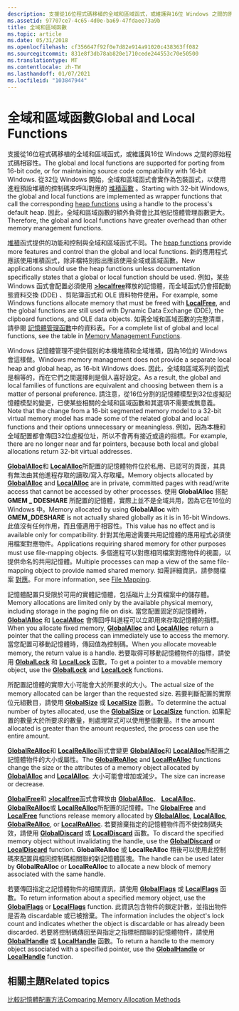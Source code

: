 ```yaml
---
description: 支援從16位程式碼移植的全域和區域函式，或維護與16位 Windows 之間的原始程式碼相容性。
ms.assetid: 97707ce7-4c65-4d0e-ba69-47fdaee73a9b
title: 全域和區域函數
ms.topic: article
ms.date: 05/31/2018
ms.openlocfilehash: cf356647f92f0e7d82e914a91020c438363ff082
ms.sourcegitcommit: 831e8f3db78ab820e1710cede244553c70e50500
ms.translationtype: MT
ms.contentlocale: zh-TW
ms.lasthandoff: 01/07/2021
ms.locfileid: "103847944"
---
```

# <a name="global-and-local-functions"></a><span data-ttu-id="47377-103">全域和區域函數</span><span class="sxs-lookup"><span data-stu-id="47377-103">Global and Local Functions</span></span>

<span data-ttu-id="47377-104">支援從16位程式碼移植的全域和區域函式，或維護與16位 Windows 之間的原始程式碼相容性。</span><span class="sxs-lookup"><span data-stu-id="47377-104">The global and local functions are supported for porting from 16-bit code, or for maintaining source code compatibility with 16-bit Windows.</span></span> <span data-ttu-id="47377-105">從32位 Windows 開始，全域和區域函式會實作為包裝函式，以使用進程預設堆積的控制碼來呼叫對應的 [堆積函數](heap-functions.md) 。</span><span class="sxs-lookup"><span data-stu-id="47377-105">Starting with 32-bit Windows, the global and local functions are implemented as wrapper functions that call the corresponding [heap functions](heap-functions.md) using a handle to the process's default heap.</span></span> <span data-ttu-id="47377-106">因此，全域和區域函數的額外負荷會比其他記憶體管理函數更大。</span><span class="sxs-lookup"><span data-stu-id="47377-106">Therefore, the global and local functions have greater overhead than other memory management functions.</span></span>

<span data-ttu-id="47377-107">[堆積](heap-functions.md)函式提供的功能和控制與全域和區域函式不同。</span><span class="sxs-lookup"><span data-stu-id="47377-107">The [heap functions](heap-functions.md) provide more features and control than the global and local functions.</span></span> <span data-ttu-id="47377-108">新的應用程式應該使用堆積函式，除非檔特別指出應該使用全域或區域函數。</span><span class="sxs-lookup"><span data-stu-id="47377-108">New applications should use the heap functions unless documentation specifically states that a global or local function should be used.</span></span> <span data-ttu-id="47377-109">例如，某些 Windows 函式會配置必須使用 [**>localfree**](/windows/desktop/api/WinBase/nf-winbase-localfree)釋放的記憶體，而全域函式仍會搭配動態資料交換 (DDE) 、剪貼簿函式和 OLE 資料物件使用。</span><span class="sxs-lookup"><span data-stu-id="47377-109">For example, some Windows functions allocate memory that must be freed with [**LocalFree**](/windows/desktop/api/WinBase/nf-winbase-localfree), and the global functions are still used with Dynamic Data Exchange (DDE), the clipboard functions, and OLE data objects.</span></span> <span data-ttu-id="47377-110">如需全域和區域函數的完整清單，請參閱 [記憶體管理函數](memory-management-functions.md)中的資料表。</span><span class="sxs-lookup"><span data-stu-id="47377-110">For a complete list of global and local functions, see the table in [Memory Management Functions](memory-management-functions.md).</span></span>

<span data-ttu-id="47377-111">Windows 記憶體管理不提供個別的本機堆積和全域堆積，因為16位的 Windows 會這樣做。</span><span class="sxs-lookup"><span data-stu-id="47377-111">Windows memory management does not provide a separate local heap and global heap, as 16-bit Windows does.</span></span> <span data-ttu-id="47377-112">因此，全域和區域系列的函式是相等的，而在它們之間選擇則是個人喜好設定。</span><span class="sxs-lookup"><span data-stu-id="47377-112">As a result, the global and local families of functions are equivalent and choosing between them is a matter of personal preference.</span></span> <span data-ttu-id="47377-113">請注意，從16位分割的記憶體模型到32位虛擬記憶體模型的變更，已使某些相關的全域和區域函數和其選項不需要或無意義。</span><span class="sxs-lookup"><span data-stu-id="47377-113">Note that the change from a 16-bit segmented memory model to a 32-bit virtual memory model has made some of the related global and local functions and their options unnecessary or meaningless.</span></span> <span data-ttu-id="47377-114">例如，因為本機和全域配置都會傳回32位虛擬位址，所以不會再有接近或遠的指標。</span><span class="sxs-lookup"><span data-stu-id="47377-114">For example, there are no longer near and far pointers, because both local and global allocations return 32-bit virtual addresses.</span></span>

<span data-ttu-id="47377-115">[**GlobalAlloc**](/windows/desktop/api/WinBase/nf-winbase-globalalloc)和 [**LocalAlloc**](/windows/desktop/api/WinBase/nf-winbase-localalloc)所配置的記憶體物件位於私用、已認可的頁面，其具有無法由其他進程存取的讀取/寫入存取權。</span><span class="sxs-lookup"><span data-stu-id="47377-115">Memory objects allocated by [**GlobalAlloc**](/windows/desktop/api/WinBase/nf-winbase-globalalloc) and [**LocalAlloc**](/windows/desktop/api/WinBase/nf-winbase-localalloc) are in private, committed pages with read/write access that cannot be accessed by other processes.</span></span> <span data-ttu-id="47377-116">使用 **GlobalAlloc** 搭配 **GMEM \_ DDESHARE** 所配置的記憶體，實際上並不是全域共用，因為它在16位的 Windows 中。</span><span class="sxs-lookup"><span data-stu-id="47377-116">Memory allocated by using **GlobalAlloc** with **GMEM\_DDESHARE** is not actually shared globally as it is in 16-bit Windows.</span></span> <span data-ttu-id="47377-117">此值沒有任何作用，而且僅適用于相容性。</span><span class="sxs-lookup"><span data-stu-id="47377-117">This value has no effect and is available only for compatibility.</span></span> <span data-ttu-id="47377-118">針對其他用途需要共用記憶體的應用程式必須使用檔案對應物件。</span><span class="sxs-lookup"><span data-stu-id="47377-118">Applications requiring shared memory for other purposes must use file-mapping objects.</span></span> <span data-ttu-id="47377-119">多個進程可以對應相同檔案對應物件的視圖，以提供命名的共用記憶體。</span><span class="sxs-lookup"><span data-stu-id="47377-119">Multiple processes can map a view of the same file-mapping object to provide named shared memory.</span></span> <span data-ttu-id="47377-120">如需詳細資訊，請參閱檔案 [對應](file-mapping.md)。</span><span class="sxs-lookup"><span data-stu-id="47377-120">For more information, see [File Mapping](file-mapping.md).</span></span>

<span data-ttu-id="47377-121">記憶體配置只受限於可用的實體記憶體，包括磁片上分頁檔案中的儲存體。</span><span class="sxs-lookup"><span data-stu-id="47377-121">Memory allocations are limited only by the available physical memory, including storage in the paging file on disk.</span></span> <span data-ttu-id="47377-122">當您配置固定的記憶體時， [**GlobalAlloc**](/windows/desktop/api/WinBase/nf-winbase-globalalloc) 和 [**LocalAlloc**](/windows/desktop/api/WinBase/nf-winbase-localalloc) 會傳回呼叫進程可以立即用來存取記憶體的指標。</span><span class="sxs-lookup"><span data-stu-id="47377-122">When you allocate fixed memory, [**GlobalAlloc**](/windows/desktop/api/WinBase/nf-winbase-globalalloc) and [**LocalAlloc**](/windows/desktop/api/WinBase/nf-winbase-localalloc) return a pointer that the calling process can immediately use to access the memory.</span></span> <span data-ttu-id="47377-123">當您配置可移動記憶體時，傳回值為控制碼。</span><span class="sxs-lookup"><span data-stu-id="47377-123">When you allocate moveable memory, the return value is a handle.</span></span> <span data-ttu-id="47377-124">若要取得可移動記憶體物件的指標，請使用 [**GlobalLock**](/windows/desktop/api/WinBase/nf-winbase-globallock) 和 [**LocalLock**](/windows/desktop/api/WinBase/nf-winbase-locallock) 函數。</span><span class="sxs-lookup"><span data-stu-id="47377-124">To get a pointer to a movable memory object, use the [**GlobalLock**](/windows/desktop/api/WinBase/nf-winbase-globallock) and [**LocalLock**](/windows/desktop/api/WinBase/nf-winbase-locallock) functions.</span></span>

<span data-ttu-id="47377-125">所配置記憶體的實際大小可能會大於所要求的大小。</span><span class="sxs-lookup"><span data-stu-id="47377-125">The actual size of the memory allocated can be larger than the requested size.</span></span> <span data-ttu-id="47377-126">若要判斷配置的實際位元組數目，請使用 [**GlobalSize**](/windows/desktop/api/WinBase/nf-winbase-globalsize) 或 [**LocalSize**](/windows/desktop/api/WinBase/nf-winbase-localsize) 函數。</span><span class="sxs-lookup"><span data-stu-id="47377-126">To determine the actual number of bytes allocated, use the [**GlobalSize**](/windows/desktop/api/WinBase/nf-winbase-globalsize) or [**LocalSize**](/windows/desktop/api/WinBase/nf-winbase-localsize) function.</span></span> <span data-ttu-id="47377-127">如果配置的數量大於所要求的數量，則處理常式可以使用整個數量。</span><span class="sxs-lookup"><span data-stu-id="47377-127">If the amount allocated is greater than the amount requested, the process can use the entire amount.</span></span>

<span data-ttu-id="47377-128">[**GlobalReAlloc**](/windows/desktop/api/WinBase/nf-winbase-globalrealloc)和 [**LocalReAlloc**](/windows/desktop/api/WinBase/nf-winbase-localrealloc)函式會變更 [**GlobalAlloc**](/windows/desktop/api/WinBase/nf-winbase-globalalloc)和 [**LocalAlloc**](/windows/desktop/api/WinBase/nf-winbase-localalloc)所配置之記憶體物件的大小或屬性。</span><span class="sxs-lookup"><span data-stu-id="47377-128">The [**GlobalReAlloc**](/windows/desktop/api/WinBase/nf-winbase-globalrealloc) and [**LocalReAlloc**](/windows/desktop/api/WinBase/nf-winbase-localrealloc) functions change the size or the attributes of a memory object allocated by [**GlobalAlloc**](/windows/desktop/api/WinBase/nf-winbase-globalalloc) and [**LocalAlloc**](/windows/desktop/api/WinBase/nf-winbase-localalloc).</span></span> <span data-ttu-id="47377-129">大小可能會增加或減少。</span><span class="sxs-lookup"><span data-stu-id="47377-129">The size can increase or decrease.</span></span>

<span data-ttu-id="47377-130">[**GlobalFree**](/windows/desktop/api/WinBase/nf-winbase-globalfree)和 [**>localfree**](/windows/desktop/api/WinBase/nf-winbase-localfree)函式會釋放由 [**GlobalAlloc**](/windows/desktop/api/WinBase/nf-winbase-globalalloc)、 [**LocalAlloc**](/windows/desktop/api/WinBase/nf-winbase-localalloc)、 [**GlobalReAlloc**](/windows/desktop/api/WinBase/nf-winbase-globalrealloc)或 [**LocalReAlloc**](/windows/desktop/api/WinBase/nf-winbase-localrealloc)所配置的記憶體。</span><span class="sxs-lookup"><span data-stu-id="47377-130">The [**GlobalFree**](/windows/desktop/api/WinBase/nf-winbase-globalfree) and [**LocalFree**](/windows/desktop/api/WinBase/nf-winbase-localfree) functions release memory allocated by [**GlobalAlloc**](/windows/desktop/api/WinBase/nf-winbase-globalalloc), [**LocalAlloc**](/windows/desktop/api/WinBase/nf-winbase-localalloc), [**GlobalReAlloc**](/windows/desktop/api/WinBase/nf-winbase-globalrealloc), or [**LocalReAlloc**](/windows/desktop/api/WinBase/nf-winbase-localrealloc).</span></span> <span data-ttu-id="47377-131">若要捨棄指定的記憶體物件而不使控制碼失效，請使用 [**GlobalDiscard**](/windows/desktop/api/WinBase/nf-winbase-globaldiscard) 或 [**LocalDiscard**](/windows/win32/api/minwinbase/nf-minwinbase-localdiscard) 函數。</span><span class="sxs-lookup"><span data-stu-id="47377-131">To discard the specified memory object without invalidating the handle, use the [**GlobalDiscard**](/windows/desktop/api/WinBase/nf-winbase-globaldiscard) or [**LocalDiscard**](/windows/win32/api/minwinbase/nf-minwinbase-localdiscard) function.</span></span> <span data-ttu-id="47377-132">**GlobalReAlloc** 或 **LocalReAlloc** 稍後可以使用此控制碼來配置與相同控制碼相關聯的新記憶體區塊。</span><span class="sxs-lookup"><span data-stu-id="47377-132">The handle can be used later by **GlobalReAlloc** or **LocalReAlloc** to allocate a new block of memory associated with the same handle.</span></span>

<span data-ttu-id="47377-133">若要傳回指定之記憶體物件的相關資訊，請使用 [**GlobalFlags**](/windows/desktop/api/WinBase/nf-winbase-globalflags) 或 [**LocalFlags**](/windows/desktop/api/WinBase/nf-winbase-localflags) 函數。</span><span class="sxs-lookup"><span data-stu-id="47377-133">To return information about a specified memory object, use the [**GlobalFlags**](/windows/desktop/api/WinBase/nf-winbase-globalflags) or [**LocalFlags**](/windows/desktop/api/WinBase/nf-winbase-localflags) function.</span></span> <span data-ttu-id="47377-134">此資訊包含物件的鎖定計數，並指出物件是否為 discardable 或已被捨棄。</span><span class="sxs-lookup"><span data-stu-id="47377-134">The information includes the object's lock count and indicates whether the object is discardable or has already been discarded.</span></span> <span data-ttu-id="47377-135">若要將控制碼傳回至與指定之指標相關聯的記憶體物件，請使用 [**GlobalHandle**](/windows/desktop/api/WinBase/nf-winbase-globalhandle) 或 [**LocalHandle**](/windows/desktop/api/WinBase/nf-winbase-localhandle) 函數。</span><span class="sxs-lookup"><span data-stu-id="47377-135">To return a handle to the memory object associated with a specified pointer, use the [**GlobalHandle**](/windows/desktop/api/WinBase/nf-winbase-globalhandle) or [**LocalHandle**](/windows/desktop/api/WinBase/nf-winbase-localhandle) function.</span></span>

## <a name="related-topics"></a><span data-ttu-id="47377-136">相關主題</span><span class="sxs-lookup"><span data-stu-id="47377-136">Related topics</span></span>

<dl> <dt>

[<span data-ttu-id="47377-137">比較記憶體配置方法</span><span class="sxs-lookup"><span data-stu-id="47377-137">Comparing Memory Allocation Methods</span></span>](comparing-memory-allocation-methods.md)
</dt> </dl>

 

 

